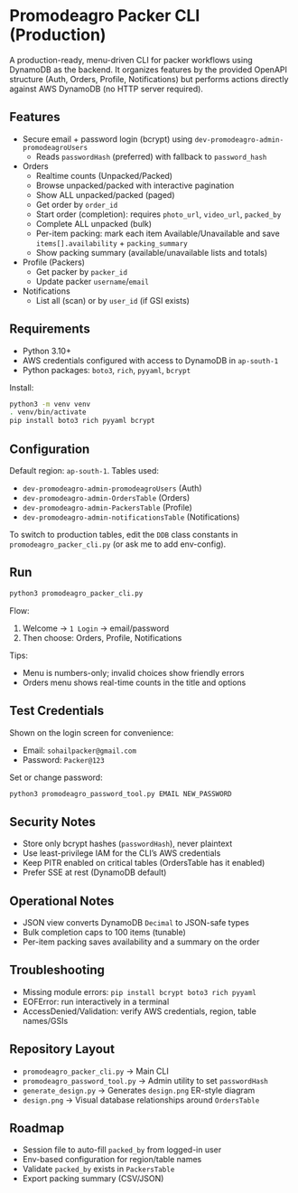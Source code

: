 # Promodeagro Packer CLI (Production)

A production-ready, menu-driven CLI for packer workflows using DynamoDB as the backend. It organizes features by the provided OpenAPI structure (Auth, Orders, Profile, Notifications) but performs actions directly against AWS DynamoDB (no HTTP server required).

## Features
- Secure email + password login (bcrypt) using `dev-promodeagro-admin-promodeagroUsers`
  - Reads `passwordHash` (preferred) with fallback to `password_hash`
- Orders
  - Realtime counts (Unpacked/Packed)
  - Browse unpacked/packed with interactive pagination
  - Show ALL unpacked/packed (paged)
  - Get order by `order_id`
  - Start order (completion): requires `photo_url`, `video_url`, `packed_by`
  - Complete ALL unpacked (bulk)
  - Per-item packing: mark each item Available/Unavailable and save `items[].availability` + `packing_summary`
  - Show packing summary (available/unavailable lists and totals)
- Profile (Packers)
  - Get packer by `packer_id`
  - Update packer `username`/`email`
- Notifications
  - List all (scan) or by `user_id` (if GSI exists)

## Requirements
- Python 3.10+
- AWS credentials configured with access to DynamoDB in `ap-south-1`
- Python packages: `boto3`, `rich`, `pyyaml`, `bcrypt`

Install:
```bash
python3 -m venv venv
. venv/bin/activate
pip install boto3 rich pyyaml bcrypt
```

## Configuration
Default region: `ap-south-1`. Tables used:
- `dev-promodeagro-admin-promodeagroUsers` (Auth)
- `dev-promodeagro-admin-OrdersTable` (Orders)
- `dev-promodeagro-admin-PackersTable` (Profile)
- `dev-promodeagro-admin-notificationsTable` (Notifications)

To switch to production tables, edit the `DDB` class constants in `promodeagro_packer_cli.py` (or ask me to add env-config).

## Run
```bash
python3 promodeagro_packer_cli.py
```
Flow:
1) Welcome → `1 Login` → email/password
2) Then choose: Orders, Profile, Notifications

Tips:
- Menu is numbers-only; invalid choices show friendly errors
- Orders menu shows real-time counts in the title and options

## Test Credentials
Shown on the login screen for convenience:
- Email: `sohailpacker@gmail.com`
- Password: `Packer@123`

Set or change password:
```bash
python3 promodeagro_password_tool.py EMAIL NEW_PASSWORD
```

## Security Notes
- Store only bcrypt hashes (`passwordHash`), never plaintext
- Use least-privilege IAM for the CLI’s AWS credentials
- Keep PITR enabled on critical tables (OrdersTable has it enabled)
- Prefer SSE at rest (DynamoDB default)

## Operational Notes
- JSON view converts DynamoDB `Decimal` to JSON-safe types
- Bulk completion caps to 100 items (tunable)
- Per-item packing saves availability and a summary on the order

## Troubleshooting
- Missing module errors: `pip install bcrypt boto3 rich pyyaml`
- EOFError: run interactively in a terminal
- AccessDenied/Validation: verify AWS credentials, region, table names/GSIs

## Repository Layout
- `promodeagro_packer_cli.py` → Main CLI
- `promodeagro_password_tool.py` → Admin utility to set `passwordHash`
- `generate_design.py` → Generates `design.png` ER-style diagram
- `design.png` → Visual database relationships around `OrdersTable`

## Roadmap
- Session file to auto-fill `packed_by` from logged-in user
- Env-based configuration for region/table names
- Validate `packed_by` exists in `PackersTable`
- Export packing summary (CSV/JSON)
